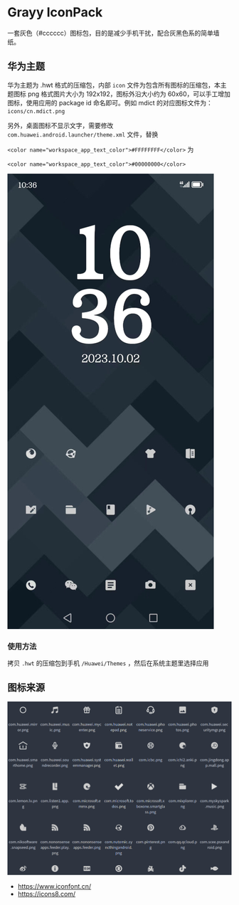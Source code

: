# Grayy IconPack

一套灰色（#cccccc）图标包，目的是减少手机干扰，配合灰黑色系的简单墙纸。


## 华为主题

华为主题为 .hwt 格式的压缩包，内部 `icon` 文件为包含所有图标的压缩包，本主题图标 png 格式图片大小为 192x192，图标外沿大小约为 60x60，可以手工增加图标，使用应用的 package id 命名即可。例如 mdict 的对应图标文件为：`icons/cn.mdict.png`

另外，桌面图标不显示文字，需要修改 `com.huawei.android.launcher/theme.xml` 文件，替换 

`<color name="workspace_app_text_color">#FFFFFFFF</color>` 为

`<color name="workspace_app_text_color">#00000000</color>`

![](screen-shot.jpeg?raw=true "screen shot")

###  使用方法

拷贝 `.hwt` 的压缩包到手机 `/Huawei/Themes` ，然后在系统主题里选择应用

## 图标来源

![](icons.png?raw=true "icons")

- https://www.iconfont.cn/
- https://icons8.com/



